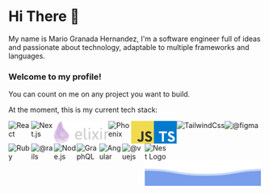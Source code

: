 <h1>Hi There &#x1F44B; </h1>

<p>
My name is Mario Granada Hernandez, I'm a software engineer full of ideas and passionate about technology, adaptable to multiple frameworks and languages.
</p>

<h3>
Welcome to my profile!

</h3>

<p> You can count on me on any project you want to build.</p>

<p>At the moment, this is my current tech stack:</p>

<p>

<img align="left" alt="React" src="https://avatars.githubusercontent.com/u/102812?v=4" width="45px"/>
<img align="left" alt="Next.js" width="45px" src="https://avatars.githubusercontent.com/u/126103961?v=4" />
<img align="left" alt="Elixir logo" src="https://github.com/elixir-lang/elixir-lang.github.com/raw/main/images/logo/logo-dark.png"  height="45px">
<img align="left" alt="Phoenix" width="45px" src="https://miro.medium.com/max/4800/1*THRh4--2uAqVuBM_Iab78A.png" />
<img align="left" alt="Javascript" width="45px" src="https://raw.githubusercontent.com/github/explore/80688e429a7d4ef2fca1e82350fe8e3517d3494d/topics/javascript/javascript.png" />
<img align="left" alt="Typescript" width="45px" src="https://raw.githubusercontent.com/github/explore/80688e429a7d4ef2fca1e82350fe8e3517d3494d/topics/typescript/typescript.png" />
</p>

<p>
<img align="left" src="https://avatars.githubusercontent.com/u/30317862?v=4" height="45px"  alt="TailwindCss">
<img align="left"  src="https://avatars.githubusercontent.com/u/5155369?s=200&amp;v=4" height="45px" alt="@figma">
<img align="left" src="https://avatars.githubusercontent.com/u/210414?v=4" width="45px"  alt="Ruby">
<img align="left" src="https://avatars.githubusercontent.com/u/4223?v=4" width="45px"  alt="@rails">
<img align="left" alt="Node.js" width="45px" src="https://avatars.githubusercontent.com/u/9950313?v=4" />
<img align="left" alt="GraphQL" width="45px" src="https://avatars.githubusercontent.com/u/12972006?v=4" />
<img align="left" src="https://avatars.githubusercontent.com/u/139426?v=4" width="45px"  alt="Angular">
<img align="left"  src="https://avatars.githubusercontent.com/u/6128107?s=200&amp;v=4" width="45px" height="45px" alt="@vuejs">
<img align="left" src="https://avatars.githubusercontent.com/u/28507035?v=4" width="45px" alt="Nest Logo" >
</p>

<br />
<br />

![Mario Granada Hernandez](./bottom_header.svg)
